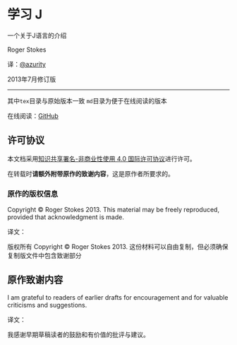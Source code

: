 # 学习 J

一个关于J语言的介绍

Roger Stokes

译：[@azurity](https://github.com/azurity)

2013年7月修订版

---

其中`tex`目录与原始版本一致
`md`目录为便于在线阅读的版本

在线阅读：[GitHub](https://github.com/azurity/learnJ_zh_cn/SUMMARY.md)

## 许可协议

本文档采用[知识共享署名-非商业性使用 4.0 国际许可协议](http://creativecommons.org/licenses/by-nc/4.0/)进行许可。

在转载时**请额外附带原作的致谢内容**，这是原作者所要求的。

### 原作的版权信息

Copyright © Roger Stokes 2013. This material may be freely reproduced, provided that acknowledgment is made. 

译文：

版权所有 Copyright © Roger Stokes 2013. 这份材料可以自由复制，但必须确保复制版文件中包含致谢部分

## 原作致谢内容

I am grateful to readers of earlier drafts for encouragement and for valuable criticisms and suggestions. 

译文：

我感谢早期草稿读者的鼓励和有价值的批评与建议。